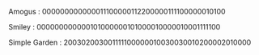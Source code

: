 Amogus : 000000000000011100000112200000111100000010100

Smiley : 000000000000101000000101000010000010001111100

Simple Garden : 200302003001111100000010030030010200002010000